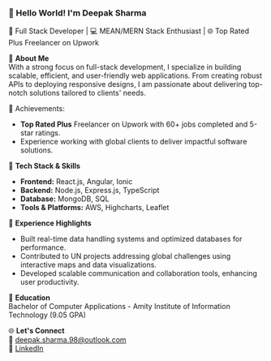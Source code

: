 ### 👋 Hello World! I'm Deepak Sharma

🚀 Full Stack Developer | 💻 MEAN/MERN Stack Enthusiast | 🌐 Top Rated Plus Freelancer on Upwork

🔹 **About Me**  
With a strong focus on full-stack development, I specialize in building scalable, efficient, and user-friendly web applications. From creating robust APIs to deploying responsive designs, I am passionate about delivering top-notch solutions tailored to clients' needs. 

🌟 Achievements:
- **Top Rated Plus** Freelancer on Upwork with 60+ jobs completed and 5-star ratings.
- Experience working with global clients to deliver impactful software solutions.
  
🔹 **Tech Stack & Skills**  
- **Frontend:** React.js, Angular, Ionic  
- **Backend:** Node.js, Express.js, TypeScript  
- **Database:** MongoDB, SQL  
- **Tools & Platforms:** AWS, Highcharts, Leaflet  

🔹 **Experience Highlights**  
- Built real-time data handling systems and optimized databases for performance.  
- Contributed to UN projects addressing global challenges using interactive maps and data visualizations.  
- Developed scalable communication and collaboration tools, enhancing user productivity.  

🔹 **Education**  
Bachelor of Computer Applications - Amity Institute of Information Technology (9.05 GPA)

🌐 **Let's Connect**  
📧 [deepak.sharma.98@outlook.com](mailto:deepak.sharma.98@outlook.com)  
🔗 [LinkedIn](https://www.linkedin.com/in/piratedeepak)
